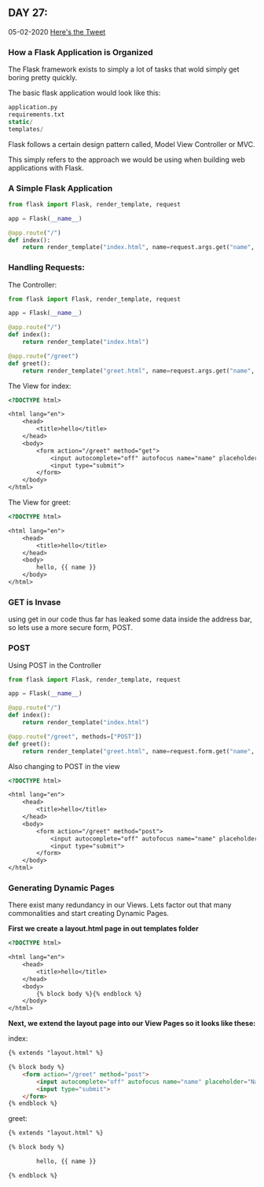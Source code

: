## DAY 27:

05-02-2020 [Here's the Tweet](https://twitter.com/umuks_/status/1357758023356325894?s=20)

### How a Flask Application is Organized

The Flask framework exists to simply a lot of tasks that wold simply get boring pretty quickly.

The basic flask application would look like this:

```sql
application.py
requirements.txt
static/
templates/
```

Flask follows a certain design pattern called, Model View Controller or MVC.

This simply refers to the approach we would be using when building web applications with Flask.

### A Simple Flask Application

```python
from flask import Flask, render_template, request

app = Flask(__name__)

@app.route("/")
def index():
    return render_template("index.html", name=request.args.get("name", "world"))
```

### Handling Requests:

The Controller: 

```python
from flask import Flask, render_template, request

app = Flask(__name__)

@app.route("/")
def index():
    return render_template("index.html")

@app.route("/greet")
def greet():
    return render_template("greet.html", name=request.args.get("name", "world"))
```

The View for index: 

```html
<?DOCTYPE html>

<html lang="en">
    <head>
        <title>hello</title>
    </head>
    <body>
        <form action="/greet" method="get">
            <input autocomplete="off" autofocus name="name" placeholder="Name" type="text">
            <input type="submit">
        </form>
    </body>
</html>
```

The View for greet: 

```html
<?DOCTYPE html>

<html lang="en">
    <head>
        <title>hello</title>
    </head>
    <body>
        hello, {{ name }}
    </body>
</html>
```

### GET is Invase

using get in our code thus far has leaked some data inside the address bar, so lets use a more secure form, POST.

### POST

Using POST in the Controller

```python
from flask import Flask, render_template, request

app = Flask(__name__)

@app.route("/")
def index():
    return render_template("index.html")

@app.route("/greet", methods=["POST"])
def greet():
    return render_template("greet.html", name=request.form.get("name", "world"))
```

Also changing to POST in the view 

```html
<?DOCTYPE html>

<html lang="en">
    <head>
        <title>hello</title>
    </head>
    <body>
        <form action="/greet" method="post">
            <input autocomplete="off" autofocus name="name" placeholder="Name" type="text">
            <input type="submit">
        </form>
    </body>
</html>
```

### Generating Dynamic Pages

There exist many redundancy in our Views. Lets factor out that many commonalities and start creating Dynamic Pages. 

**First we create a layout.html page in out templates folder**

```html
<?DOCTYPE html>

<html lang="en">
    <head>
        <title>hello</title>
    </head>
    <body>
        {% block body %}{% endblock %}
    </body>
</html>
```

**Next, we extend the layout page into our View Pages so it looks like these:**

index:

```html
{% extends "layout.html" %}

{% block body %}
    <form action="/greet" method="post">
        <input autocomplete="off" autofocus name="name" placeholder="Name" type="text">
        <input type="submit">
    </form>
{% endblock %}
```

greet: 

```html
{% extends "layout.html" %}

{% block body %}

        hello, {{ name }}

{% endblock %}
```
